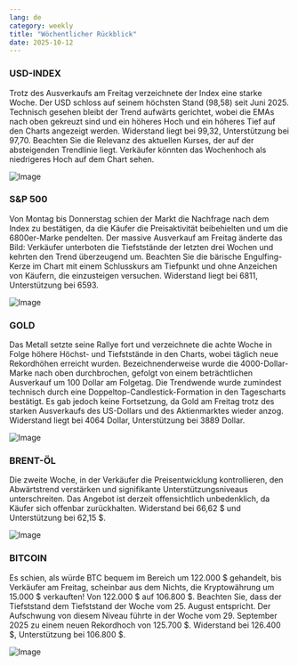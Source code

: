 ```yaml
---
lang: de
category: weekly
title: "Wöchentlicher Rückblick"
date: 2025-10-12
---
```


### USD-INDEX

Trotz des Ausverkaufs am Freitag verzeichnete der Index eine starke Woche. Der USD schloss auf seinem höchsten Stand (98,58) seit Juni 2025. Technisch gesehen bleibt der Trend aufwärts gerichtet, wobei die EMAs nach oben gekreuzt sind und ein höheres Hoch und ein höheres Tief auf den Charts angezeigt werden. Widerstand liegt bei 99,32, Unterstützung bei 97,70. Beachten Sie die Relevanz des aktuellen Kurses, der auf der absteigenden Trendlinie liegt. Verkäufer könnten das Wochenhoch als niedrigeres Hoch auf dem Chart sehen.

![Image](https://markleighedu.github.io/img/Oct-2025/12-Oct-2025/usdindex.jpg)

### S&P 500

Von Montag bis Donnerstag schien der Markt die Nachfrage nach dem Index zu bestätigen, da die Käufer die Preisaktivität beibehielten und um die 6800er-Marke pendelten. Der massive Ausverkauf am Freitag änderte das Bild: Verkäufer unterboten die Tiefststände der letzten drei Wochen und kehrten den Trend überzeugend um. Beachten Sie die bärische Engulfing-Kerze im Chart mit einem Schlusskurs am Tiefpunkt und ohne Anzeichen von Käufern, die einzusteigen versuchen. Widerstand liegt bei 6811, Unterstützung bei 6593.

![Image](https://markleighedu.github.io/img/Oct-2025/12-Oct-2025/sp500.jpg)

### GOLD

Das Metall setzte seine Rallye fort und verzeichnete die achte Woche in Folge höhere Höchst- und Tiefststände in den Charts, wobei täglich neue Rekordhöhen erreicht wurden. Bezeichnenderweise wurde die 4000-Dollar-Marke nach oben durchbrochen, gefolgt von einem beträchtlichen Ausverkauf um 100 Dollar am Folgetag. Die Trendwende wurde zumindest technisch durch eine Doppeltop-Candlestick-Formation in den Tagescharts bestätigt. Es gab jedoch keine Fortsetzung, da Gold am Freitag trotz des starken Ausverkaufs des US-Dollars und des Aktienmarktes wieder anzog. Widerstand liegt bei 4064 Dollar, Unterstützung bei 3889 Dollar.

![Image](https://markleighedu.github.io/img/Oct-2025/12-Oct-2025/gold.jpg)

### BRENT-ÖL

Die zweite Woche, in der Verkäufer die Preisentwicklung kontrollieren, den Abwärtstrend verstärken und signifikante Unterstützungsniveaus unterschreiten. Das Angebot ist derzeit offensichtlich unbedenklich, da Käufer sich offenbar zurückhalten. Widerstand bei 66,62 $ und Unterstützung bei 62,15 $.

![Image](https://markleighedu.github.io/img/Oct-2025/12-Oct-2025/brentoil.jpg)

### BITCOIN

Es schien, als würde BTC bequem im Bereich um 122.000 $ gehandelt, bis Verkäufer am Freitag, scheinbar aus dem Nichts, die Kryptowährung um 15.000 $ verkauften! Von 122.000 $ auf 106.800 $. Beachten Sie, dass der Tiefststand dem Tiefststand der Woche vom 25. August entspricht. Der Aufschwung von diesem Niveau führte in der Woche vom 29. September 2025 zu einem neuen Rekordhoch von 125.700 $. Widerstand bei 126.400 $, Unterstützung bei 106.800 $.

![Image](https://markleighedu.github.io/img/Oct-2025/12-Oct-2025/bitcoin.jpg)

